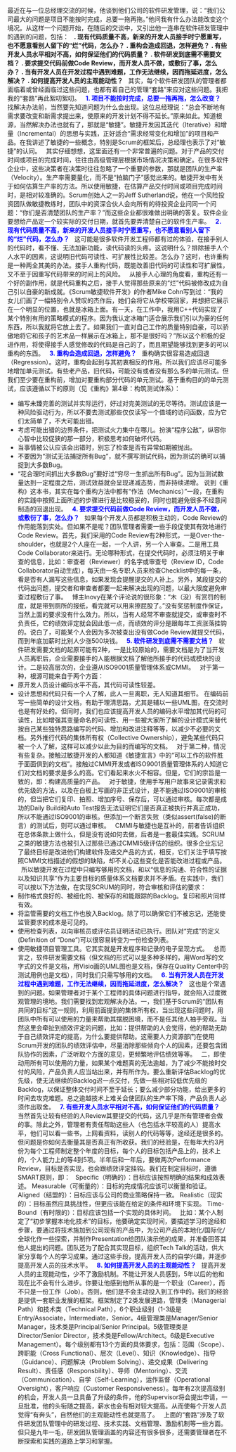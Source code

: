 最近在与一位总经理交流的时候，他谈到他们公司的软件研发管理，说：“我们公司最大的问题是项目不能按时完成，总要一拖再拖。”他问我有什么办法能改变这个境况。从这样一个问题开始，在随后的交谈中，又引出他一连串在软件研发管理中的遇到的问题，包括：
&nbsp;
**. 现有代码质量不高，新来的开发人员接手时宁愿重写，也不愿意看别人留下的“烂”代码，怎么办？**
**. 重构会造成回退，怎样避免？**
**. 有些开发人员水平相对不高，如何保证他们的代码质量？**
**. 软件研发到底需不需要文档？**
**. 要求提交代码前做Code Review，而开发人员不做，或敷衍了事，怎么办？**
**. 当有开发人员在开发过程中遇到难题，工作无法继续，因而拖延进度，怎么解决？**
**. 如何提高开发人员的主观能动性？**
&nbsp;
其实，每个软件研发团队的管理者都面临着或曾经面临过这些问题，也都有着自己的管理“套路”来应对这些问题。我把我的“套路”再此絮叨絮叨。
&nbsp;
**<font color="#0000ff">1. 项目不能按时完成，总要一拖再拖，怎么改变？</font>**
&nbsp;
找解决办法前，当然要先知道问题为什么会出现。这位总经理说：“总会不断地有需求要改变和新需求提出来，使原来的开发计划不得不延长。”原来如此。知道根源，当然解决办法也就有了，那就是“敏捷”。敏捷开发因其迭代（Iterative）和增量（Incremental）的思想与实践，正好适合“需求经常变化和增加”的项目和产品。在我讲述了敏捷的一些概念，特别是Scrum的框架后，总经理也表示了对“敏捷”的认同。
&nbsp;
其实仔细想想，这里面还有一个非常普遍的问题。对于产品的交付时间或项目的完成时间，往往由高级管理层根据市场情况决策和确定。在很多软件企业中，这些决策者在决策时往往忽略了一个重要的参数，那就是团队的生产率（Velocity）。生产率需要量化，而不是“拍脑门子”感觉出来的。敏捷开发中有关于如何估算生产率的方法。所以使用敏捷，在估算产品交付时间或项目完成时间时，是相对较准确的。Scrum创始人之一的Jeff Sutherland说，他在一个风险投资团队做敏捷教练时，团队中的资深合伙人会向所有的待投资企业问同一个问题：“你们是否清楚团队的生产率？”而这些企业都很难做出明确的答复。软件企业要想给产品定一个较实际的交付日期，就首先要弄清楚自己的软件生产率。
&nbsp;
<font color="#0000ff">**2. 现有代码质量不高，新来的开发人员接手时宁愿重写，也不愿意看别人留下的“烂”代码，怎么办？**</font>
&nbsp;
这可能是很多软件开发工程师都有过的体验，在接手别人的代码时，看不懂、无法加新功能，读代码读的头疼。这说明什么？排除接手人个人水平的因素，这说明旧代码可读性、可扩展性比较差。怎么办？这时，也许重构是一种两全其美的办法。接手人重构代码，既能改善旧代码的可读性和可扩展性，又不至于因重写代码带来的时间上的风险。
&nbsp;
从接手人心理的角度看，重构还有一个好的副作用，就是代码重构之后，接手人觉得那些原来的“烂”代码被修改成为自己引以自豪的新成就。《Scrum敏捷软件开发》的作者Mike Cohn写到过：“我的女儿们画了一幅特别令人赞叹的杰作后，她们会将它从学校带回家，并想把它展示在一个明显的位置，也就是冰箱上面。有一天，在工作中，我用C++代码实现了某个特别有用的策略模式的程序。因为我认定冰箱门适合展示我们引以为豪的任何东西，所以我就将它放上去了。如果我们一直对自己工作的质量特别自豪，可以骄傲地将它和孩子的艺术品一样展示在冰箱上，那不是很好吗？”所以这个积极的促进作用，将使得接手人感觉修改的代码是自己的了，而且期望能够找到更多的可以重构的东西。
&nbsp;
<font color="#0000ff">**3. 重构会造成回退，怎样避免？**</font>
&nbsp;
重构确实很容易造成回退（Regression）。这时，重构会起到与其初衷相反的作用。所以我们应该尽可能多地增加单元测试。有些老产品，旧代码，可能没有或者没有那么多的单元测试。但我们至少要在重构前，增加对要重构部分代码的单元测试。基于重构目的的单元测试，应该遵循以下的原则（见《重构》第4章：构筑测试体系）：
- 编写未臻完善的测试并实际运行，好过对完美测试的无尽等待。测试应该是一种风险驱动行为，所以不要去测试那些仅仅读写一个值域的访问函数，应为它们太简单了，不大可能出错。
- 考虑可能出错的边界条件，把测试火力集中在哪儿。扮演“程序公敌”，纵容你心智中比较促狭的那一部分，积极思考如何破坏代码。
- 当事情被公认应该会出错时，别忘了检查是否有异常如期被抛出。
- 不要因为“测试无法捕捉所有Bug”，就不撰写测试代码，因为测试的确可以捕捉到大多数Bug。
- “花合理时间抓出大多数Bug”要好过“穷尽一生抓出所有Bug”。因为当测试数量达到一定程度之后，测试效益就会呈现递减态势，而非持续递增。
说到《重构》这本书，其实在每个重构方法中都有“作法（Mechanics）”一段，在重构的实践中按照上面所述的步骤进行是比较稳妥的，同时也能避免很多不经意间制造的回退出现。
&nbsp;
**<font color="#0000ff">4. 要求提交代码前做Code Review，而开发人员不做，或敷衍了事，怎么办？</font>**
&nbsp;
如果每个开发人员都是积极主动的，Code Review的作用能落到实处。但如果不是呢？团队管理者需要一些手段促使其有效地进行Code Review。首先，我们采用的Code Review有2种形式，一是Over-the-shoulder，也就是2个人座在一起，一个人讲，另一个人审查。二是用工具Code Collaborator来进行。无论哪种形式，在提交代码时，必须注明关于审查的信息，比如：审查者（Reviewer）的名字或审查号（Review ID，Code Collaborator自动生成），每天由一名专职人员来检查Checklist中的每一条，看是否有人漏写这些信息，如果发现会提醒提交的人补上。另外，某段提交的代码出问题，提交者和审查者都要一起来解决出现的问题，以最大限度避免审查过程敷衍了事。
&nbsp;
博主Inovy在某个评论说的很形象：“木（没）有赏罚的制度，就是带到厕所的报纸，看完就可以用来擦屁股了。”没有奖惩制度作保证，当然上面的要求没有什么效力。所以，当有人经常不审查就提交，或审查时不负责任，它的绩效评定就会因此低一点，而绩效的评分是跟每年工资涨落挂钩的。说白了，可能某个人会因为多次被查出没有做Code Review就提交代码，而到年底加薪时比别人少涨500块钱。
&nbsp;
**<font color="#0000ff">5. 软件研发到底需不需要文档？</font>**
&nbsp;
软件研发需要文档的起原可能有2种，一是比较原始的，需要文档是为了当开发人员离职后，企业需要接手的人能根据文档了解他所接手的代码或模块的设计。二是较高层次的，企业遵从ISO9001质量管理体系或CMMI。
&nbsp;
对于第一种，根源可能来自于两个方面：
- 原开发人员设计编码水平不高，其代码可读性较差。
- 设计思想和代码只有一个人了解，此人一旦离职，无人知道其细节。
在编码前写一些简单的设计文档，有助于理清思路，尤其是辅以一些UML图，在交流时也是有好处的。但同时，我们也应该提高开发人员的编码水平增加其代码的可读性，比如增强其变量命名的可读性、用一些被大家所了解的设计模式来替代按自己某些独特思路编写的代码、增加和改进注释等等，以减少不必要的文档。另外推行代码的集体所有权（Collective Ownership），避免某些代码只被一个人了解，这样可以减少以此为目的而编写的文档。
&nbsp;
对于第二种，情况有些复杂。接触过敏捷开发的人都知道《敏捷宣言》中的“可以工作的软件胜于面面俱到的文档”。接触过CMMI开发或者ISO9001质量管理体系的人知道它们对文档的要求是多么的高。它们看起来水火不相容。但是，它们的宗旨是一致的，即：构建高质量的产品。
&nbsp;
对于敏捷，使用手写用户故事来记录需求和优先级的方法，以及在白板上写画的非正式设计，是不能通过ISO9001的审核的，但当把它们复印、拍照、增加序号、保存后，可以通过审核。每次都是成功的Daily Build和Auto Test报告无法证明它们是否真正被执行并真正成功，所以不能通过ISO9001的审核。但添加一个断言失败（类似assert(false)的断言）的测试后，则可以通过审核。
&nbsp;
CMMI与敏捷也是互补的，前者告诉组织在总体条款上做什么，但是没有说如何去做，后者是一套最佳实践。SCRUM之类的敏捷方法也被引入过那些已通过CMMI5级评估的组织。很多企业忘记了最终目标是改进他们构建软件及递交产品的方式，相反，它们关注于填写按照CMMI文档描述的假想的缺陷，却不关心这些变化是否能改进过程或产品。
&nbsp;
所以敏捷开发在过程中只编写够用的文档，和以“信息的沟通、符合性的证据以及知识共享”作为主要目标的质量体系文档要求并不矛盾。在实践中，我们可以按以下方法做，在实现SCRUM的同时，符合审核和评估的要求：
&nbsp;
- 制作格式良好的、被细化的、被保存的和能跟踪的Backlog。复印和照片同样有效。
- 将监管需要的文档工作也放入Backlog。除了可以确保它们不被忘记，还能使监管要求的成本是可见的。
- 使用检查列表，以向审核员或评估员证明活动已执行。团队对“完成”的定义(Definition of “Done”)可以很容易转变为一份检查列表。
- 使用敏捷项目管理工具。它其实就是开发程序和记录的电子呈现方式。
&nbsp;
总而言之，软件研发需要文档（但文档的形式可以是多种多样的，用Word写的文字式的文件是文档，用Visio画的UML图也是文档，保存在Quality Center中的测试用例也是文档），同时我们只需写够用的文档。
&nbsp;
**<font color="#0000ff">6. 当有开发人员在开发过程中遇到难题，工作无法继续，因而拖延进度，怎么解决？</font>**
&nbsp;
这也是个常遇到的问题。如果管理者对于某个工程师的具体问题进行指导，就会陷入过度微观管理的境地。我们需要找到宏观解决办法。一，我们基于Scrum的“团队有共同的目标”这一规则，利用前面提到的集体所有权，当出现这些问题时，用团队中所有可以使用的力量来帮助其摆脱困境，而不是任其他人袖手旁观。当然这里会牵扯到绩效评定的问题，比如：提供帮助的人会觉得，他的帮助无助于自己绩效评定的提高，为什么要提供帮助。这需要人力资源部门在使用Scrum开发的团队的绩效评估中，尽量消除那些倾向个人的因素，还要包含团队协作的因素，广泛听取个方面的意见，更频繁地评估绩效等等。
&nbsp;
二，即使动用所有可以使用的力量，如果某个难题真的无法逾越，为了减少不能按时交付的风险，产品负责人应当站出来，并有所作为。要么重新评估Backlog的优先级，使无法继续的Backlog迟一点交付，先做一些相对较低优先级的Backlog，以保证整体交付时间不至于延长；要么减少部分功能，给出更多的时间去攻克难题。总之逾越技术上难关会使团队的生产率下降，产品负责人必须作出取舍。
&nbsp;
**<font color="#0000ff">7. 有些开发人员水平相对不高，如何保证他们的代码质量？</font>**
&nbsp;
当然首先让较有经验的人Review其要提交的代码，这几乎是所有管理者会做的事。除此之外，管理者有责任帮助这些人（也包括水平较高的人）提高水平，他们可以看一些书，上网看资料，读别人的代码等等，途经还是很多的。但问题是你如何去衡量其是否真正有所收获。我们的经验是，在每年大约3月份为每个工程师制定整个年度的目标，每个人的目标包括产品上的，技术上的，个人能力上的等4到5项。半年后和一年后，要做两次Performance Review，目标是否实现，也会跟绩效评定挂钩。我们在制定目标时，遵循SMART原则，即：
&nbsp;
Specific（明确的）：目标应该按照明确的结果和成效表述。
Measurable（可衡量的）：目标的完成情况应该可以衡量和验证。
Aligned（结盟的）：目标应该与公司的商业策略保持一致。
Realistic（现实的）：目标虽然应具挑战性，但更应该能在给定的条件和环境下实现。
Time-Bound（有时限的）：目标应该包括一个实现的具体时间。
&nbsp;
比如：某个人制定了“初步掌握本地化技术”的目标，他要确定实现时间，要描述学习的途经和步骤，要通过将技术施加到公司现有的产品中，为公司产品的本地化/国际化/全球化作一些探索，并制作Presentation给团队演示他的成果，并准备回答其他人提出的问题。团队还为了配合其实现目标，组织Tech Talk的活动，供大家分享每个人的学习成果。通过这些手段，提高开发人员的自学兴趣，并逐步提高开发人员的技术水平。
&nbsp;
**<font color="#0000ff">8. 如何提高开发人员的主观能动性？</font>**
&nbsp;
提高开发人员的主观能动性，少不了激励机制。不能让开发人员感到，5年以后的他和现在比不会有什么进步。你要让他感到他所从事的是一个职业（Career），而不只是一份工作（Job）。否则，他们是不会主动投入到工作中的。我们的经验是提供一套职业发展的框架。框架制定了2类发展道路，管理类（Managerial Path）和技术类（Technical Path），6个职业级别（1-3级是Entry/Associate，Intermediate，Senior。4级管理类是Manager/Senior Manager，技术类是Principal/Senior Principal。5级管理类是Director/Senior Director，技术类是Fellow/Architect。6级是Executive Management）。每个级别都有13个方面的具体要求，包括：范围（Scope）、跨职能（Cross Functional）、层次（Level）、知识（Knowledge）、指导（Guidance）、问题解决（Problem Solving）、递交成果（Delivering Result）、责任感（Responsbility）、导师（Mentoring）、交流（Communication）、自学（Self-Learning），运作监督（Operational Oversight），客户响应（Customer Responsiveness）。每年有2次提高级别的机会，开发人员一旦具备了升级的条件，他的Supervisor将会提出申请，一旦批准，他的头衔随之提高，薪水也会有相对较大提高。从而使每个开发人员觉得“有奔头”，自然他们的主观能动性也就提高了。
&nbsp;
上面的“套路”涉及了软件研发团队管理中的研发过程、技术实践、文档管理、激励机制等一些方面。但只是九牛一毛，研发团队管理涵盖的内容还有很多很多，还需要管理者在不断探索和实践的道路上学习和掌握。
